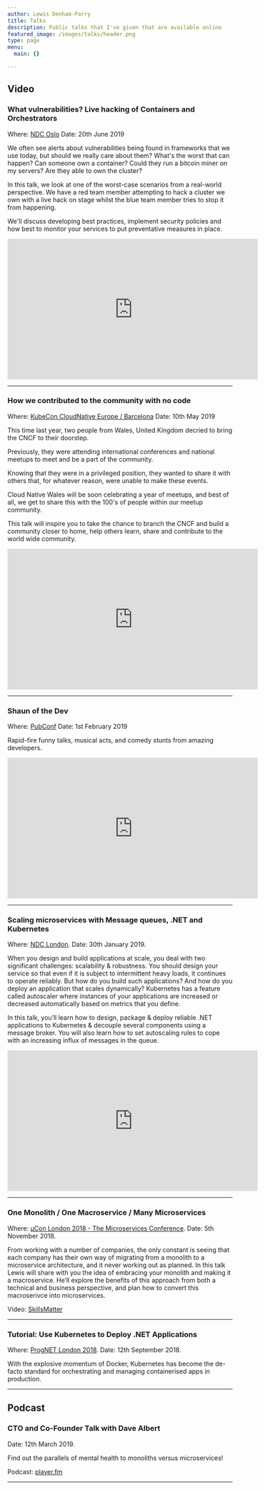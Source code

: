 ```yaml
---
author: Lewis Denham-Parry
title: Talks
description: Public talks that I've given that are available online
featured_image: /images/talks/header.png
type: page
menu:
  main: {}

---
```


## Video

### What vulnerabilities? Live hacking of Containers and Orchestrators

Where: [NDC Oslo](https://ndcoslo.com/)
Date: 20th June 2019

We often see alerts about vulnerabilities being found in frameworks that we use today, but should we really care about them? What's the worst that can happen? Can someone own a container? Could they run a bitcoin miner on my servers? Are they able to own the cluster?

In this talk, we look at one of the worst-case scenarios from a real-world perspective. We have a red team member attempting to hack a cluster we own with a live hack on stage whilst the blue team member tries to stop it from happening.

We'll discuss developing best practices, implement security policies and how best to monitor your services to put preventative measures in place.

<iframe width="560" height="315" src="https://www.youtube.com/embed/JaMJJTb_bEE" frameborder="0" allow="accelerometer; autoplay; encrypted-media; gyroscope; picture-in-picture" allowfullscreen></iframe>

---

### How we contributed to the community with no code

Where: [KubeCon CloudNative Europe / Barcelona](https://events.linuxfoundation.org/events/kubecon-cloudnativecon-europe-2019)
Date: 10th May 2019

This time last year, two people from Wales, United Kingdom decried to bring the CNCF to their doorstep.

Previously, they were attending international conferences and national meetups to meet and be a part of the community.

Knowing that they were in a privileged position, they wanted to share it with others that, for whatever reason, were unable to make these events.

Cloud Native Wales will be soon celebrating a year of meetups, and best of all, we get to share this with the 100's of people within our meetup community.

This talk will inspire you to take the chance to branch the CNCF and build a community closer to home, help others learn, share and contribute to the world wide community.

<iframe width="560" height="315" src="https://www.youtube.com/embed/4jEASYCaVDo" frameborder="0" allow="accelerometer; autoplay; encrypted-media; gyroscope; picture-in-picture" allowfullscreen></iframe>

---

### Shaun of the Dev

Where: [PubConf](https://pubconf.io)
Date: 1st February 2019

Rapid-fire funny talks, musical acts, and comedy stunts from amazing developers.

<iframe width="560" height="315" src="https://www.youtube.com/embed/9NEGZQ3rRQ4" frameborder="0" allow="accelerometer; autoplay; encrypted-media; gyroscope; picture-in-picture" allowfullscreen></iframe>

---

### Scaling microservices with Message queues, .NET and Kubernetes

Where: [NDC London](https://ndc-london.com).
Date:  30th January 2019.

When you design and build applications at scale, you deal with two significant challenges: scalability & robustness. You should design your service so that even if it is subject to intermittent heavy loads, it continues to operate reliably. But how do you build such applications? And how do you deploy an application that scales dynamically? Kubernetes has a feature called autoscaler where instances of your applications are increased or decreased automatically based on metrics that you define.

In this talk, you’ll learn how to design, package & deploy reliable .NET applications to Kubernetes & decouple several components using a message broker. You will also learn how to set autoscaling rules to cope with an increasing influx of messages in the queue.

<iframe width="560" height="315" src="https://www.youtube.com/embed/si44LvcgXwU" frameborder="0" allow="accelerometer; autoplay; encrypted-media; gyroscope; picture-in-picture" allowfullscreen></iframe>

---

### One Monolith / One Macroservice / Many Microservices

Where: [µCon London 2018 - The Microservices Conference](https://skillsmatter.com/conferences/10336-mucon-london-2018-the-microservices-conference#skillscasts).
Date:  5th November 2018.

From working with a number of companies, the only constant is seeing that each company has their own way of migrating from a monolith to a microservice architecture, and it never working out as planned. In this talk Lewis will share with you the idea of embracing your monolith and making it a macroservice. He’ll explore the benefits of this approach from both a technical and business perspective, and plan how to convert this macroserivce into microservices.

Video: [SkillsMatter](https://skillsmatter.com/skillscasts/12964-one-monolith-one-macroservice-many-microservices)

---

### Tutorial: Use Kubernetes to Deploy .NET Applications

Where: [ProgNET London 2018](https://skillsmatter.com/conferences/10107-prognet-london-2018#skillscasts).
Date:  12th September 2018.

With the explosive momentum of Docker, Kubernetes has become the de-facto standard for orchestrating and managing containerised apps in production.

---

## Podcast

### CTO and Co-Founder Talk with Dave Albert

Date: 12th March 2019.

Find out the parallels of mental health to monoliths versus microservices!

Podcast: [player.fm](https://player.fm/series/cto-and-co-founder-talk-with-dave-albert/guest-lewis-denham-parry)

---
